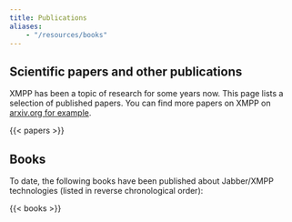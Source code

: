 ```yaml
---
title: Publications
aliases:
    - "/resources/books"
---
```


## Scientific papers and other publications

XMPP has been a topic of research for some years now. This page lists a selection of published papers. You can find more papers on XMPP on [arxiv.org for example](https://arxiv.org/search/?query=xmpp&searchtype=all&abstracts=show&order=-announced_date_first&size=50).

{{< papers >}}

## Books

To date, the following books have been published about Jabber/XMPP technologies (listed in reverse chronological order):

{{< books >}}
